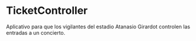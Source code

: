 # TicketController
 Aplicativo para que los vigilantes del estadio Atanasio Girardot controlen las entradas a un concierto.
